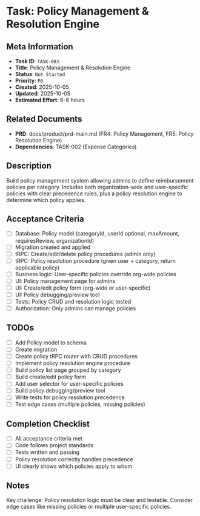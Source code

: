 # Task: Policy Management & Resolution Engine

## Meta Information

- **Task ID**: `TASK-003`
- **Title**: Policy Management & Resolution Engine
- **Status**: `Not Started`
- **Priority**: `P0`
- **Created**: 2025-10-05
- **Updated**: 2025-10-05
- **Estimated Effort**: 6-8 hours

## Related Documents

- **PRD**: docs/product/prd-main.md (FR4: Policy Management, FR5: Policy Resolution Engine)
- **Dependencies**: TASK-002 (Expense Categories)

## Description

Build policy management system allowing admins to define reimbursement policies per category. Includes both organization-wide and user-specific policies with clear precedence rules, plus a policy resolution engine to determine which policy applies.

## Acceptance Criteria

- [ ] Database: Policy model (categoryId, userId optional, maxAmount, requiresReview, organizationId)
- [ ] Migration created and applied
- [ ] tRPC: Create/edit/delete policy procedures (admin only)
- [ ] tRPC: Policy resolution procedure (given user + category, return applicable policy)
- [ ] Business logic: User-specific policies override org-wide policies
- [ ] UI: Policy management page for admins
- [ ] UI: Create/edit policy form (org-wide or user-specific)
- [ ] UI: Policy debugging/preview tool
- [ ] Tests: Policy CRUD and resolution logic tested
- [ ] Authorization: Only admins can manage policies

## TODOs

- [ ] Add Policy model to schema
- [ ] Create migration
- [ ] Create policy tRPC router with CRUD procedures
- [ ] Implement policy resolution engine procedure
- [ ] Build policy list page grouped by category
- [ ] Build create/edit policy form
- [ ] Add user selector for user-specific policies
- [ ] Build policy debugging/preview tool
- [ ] Write tests for policy resolution precedence
- [ ] Test edge cases (multiple policies, missing policies)

## Completion Checklist

- [ ] All acceptance criteria met
- [ ] Code follows project standards
- [ ] Tests written and passing
- [ ] Policy resolution correctly handles precedence
- [ ] UI clearly shows which policies apply to whom

## Notes

Key challenge: Policy resolution logic must be clear and testable. Consider edge cases like missing policies or multiple user-specific policies.
